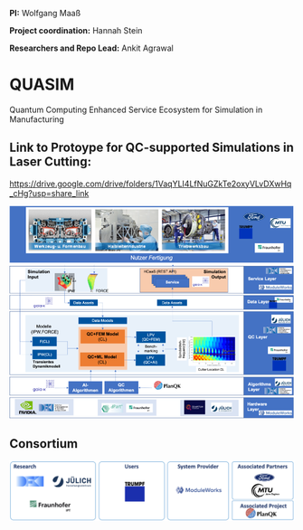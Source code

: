 **PI:** Wolfgang Maaß

**Project coordination:** Hannah Stein

**Researchers and Repo Lead:** Ankit Agrawal

# QUASIM
Quantum Computing Enhanced Service Ecosystem for Simulation in Manufacturing

## Link to Protoype for QC-supported Simulations in Laser Cutting: 
https://drive.google.com/drive/folders/1VaqYLI4LfNuGZkTe2oxyVLvDXwHq_cHg?usp=share_link

<img src="ecosystem.png" width="800"> 

## Consortium
<img src="consortium.png" width="800"> 

